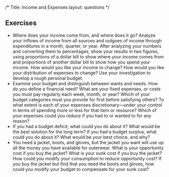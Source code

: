 /*
Title: Income and Expenses
layout: questions
*/

## Exercises

- Where does your income come from, and where does it go? Analyze your inflows of income from all sources and outgoes of income through expenditures in a month, quarter, or year. After analyzing your numbers and converting them to percentages, show your results in two figures, using proportions of a dollar bill to show where your income comes from and proportions of another dollar bill to show how you spend your income. How would you like your income to change? How would you like your distribution of expenses to change? Use your investigation to develop a rough personal budget.
- Examine your budget and distinguish between wants and needs. How do you define a financial need? What are your fixed expenses, or costs you must pay regularly each week, month, or year? Which of your budget categories must you provide for first before satisfying others? To what extent is each of your expenses discretionary—under your control in terms of spending more or less for that item or resource? Which of your expenses could you reduce if you had to or wanted to for any reason?
- If you had a budget deficit, what could you do about it? What would be the best solution for the long term? If you had a budget surplus, what could you do about it? What would be your best choice, and why?
- You need a jacket, boots, and gloves, but the jacket you want will use up all the money you have available for outerwear. What is your opportunity cost if you buy the jacket? What is your sunk cost if you buy the jacket? How could you modify your consumption to reduce opportunity cost? If you buy the jacket but find that you need the boots and gloves, how could you modify your budget to compensate for your sunk cost?

